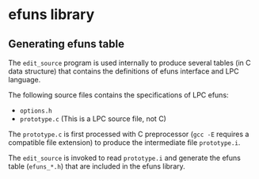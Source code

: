 efuns library
=====

## Generating efuns table
The `edit_source` program is used internally to produce several tables (in C data structure) that contains the definitions of efuns interface and LPC language.

The following source files contains the specifications of LPC efuns:
- `options.h`
- `prototype.c` (This is a LPC source file, not C)

The `prototype.c` is first processed with C preprocessor (`gcc -E` requires a compatible file extension) to produce the intermediate file `prototype.i`.

The `edit_source` is invoked to read `prototype.i` and generate the efuns table (`efuns_*.h`) that are included in the efuns library.
